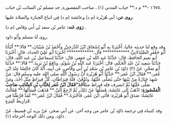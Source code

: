 ١٦٧٥ -** م د:** خباب المدني (١) ، صاحب المقصورة, جد مسلم بْن السائب بْن خباب.

**روى عن:** أبي هُرَيْرة (م د) وعائشة (م د) فِي اتباع الجنازة والصلاة عليها.

**رَوَى عَنه:** عامر بْن سعد بْن أَبي وقاص (م د) .

روى لَهُ مسلم وأَبُو داود.

وقد وقع لنا حديثه عاليا، أَخْبَرَنَا بِهِ أَبُو إِسْحَاقَ ابْنُ الدَّرَجِيِّ, وأَحْمَدُ بْنُ شَيْبَانَ،** قالا:** أَنْبَأَنَا أَبُو جَعْفَرٍ الصَّيْدَلانِيُّ،************ قال:************ أَخْبَرَنَا أَبُو عَلِيّ الحداد، قال: أَخْبَرَنَا أبو نعيم الحافظ، قال: حَدَّثَنَا عَبد الله بْن جعفر، قال: حَدَّثَنَا إسماعيل بْن عَبد اللَّهِ، قال: حَدَّثَنَا سَعِيد بْنُ عَبْدِ الْحَكَمِ، قال: أَخْبَرَنَا عَبد اللَّهِ بْنُ سُوَيْدٍ، ونَافِعُ بْنُ يَزِيدَ،** قَالا:** حَدَّثَنَا أَبُو صَخْرٍ، عَنْ (٢) دَاوُدَ بْنِ عَامِرِ بْنِ سَعْدِ بْنِ أَبي وقَّاصٍ، عَن أَبِيهِ، أَنَّهُ كَانَ جَالِسًا عِنْدَ ابْنِ عُمَر،** فَقَالَ ابْنُ عُمَر:** حَدَّثَنَا أَبُو هُرَيْرة أَنَّ رَسُولَ اللَّهِ صلى الله عليه وسلم قال: مَنْ شَهِدَ جَنَازَةً مِنْ بَيْتِهَا حَتَّى يُصَلَّى عَلَيْهَا، وتُدْفَنُ، فَلَهُ قِيرَاطَانِ، كُلُّ قِيرَاطٍ مِثْلَ أُحُدَ، ومَنْ صَلَّى عَلَيْهَا ثُمَّ انصرف فله قيراط مثل**أُحُدَ"فَقَالَ ابْنُ عُمَر لِخَبَّابِ بْنِ السَّائِبِ صَاحِبُ الْمَقْصُورَةِ:** اذْهَبْ إِلَى عَائِشَةَ، فَسَلْهَا عَنْ ذَلِكَ، ثُمَّ ارْجِعْ إِلَيَّ،** فَذَهَبَ فَسَأَلَهَا:** فَقَالَتْ عَائِشَةُ: صَدَقَ أَبُو هُرَيْرة: فَأَتَى ابْنَ عُمَر، فَأَخْبَرَهُ،** فَقَالَ ابْنُ عُمَر:** لَقَدْ فَرَّطْنَا فِي قَرَارِيطَ كَثِيرَةٍ.

وقد كتبناه فِي ترجمة دَاوُد بْن عامر من وجه آخر، عَن أبي صخر، عَنْ يزيد بْن قسيط، عَنْ دَاوُد، ومن ذلك الوجه أخرجاه (١) .